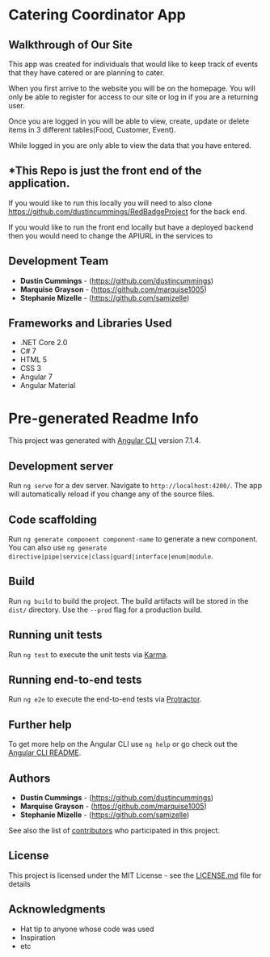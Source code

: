 # Catering Coordinator App


## Walkthrough of Our Site


This app was created for individuals that would like to keep track of events that they have catered or are planning to cater.

When you first arrive to the website you will be on the homepage. You will only be able to register for access to our site or log in if you are a returning user.

Once you are logged in you will be able to view, create, update or delete items in 3 different tables(Food, Customer, Event).

While logged in you are only able to view the data that you have entered.


## *This Repo is just the front end of the application. 

If you would like to run this locally you will need to also clone https://github.com/dustincummings/RedBadgeProject for the back end.

If you would like to run the front end locally but have a deployed backend then you would need to change the APIURL in the services to 


## Development Team

* **Dustin Cummings** - (https://github.com/dustincummings)
* **Marquise Grayson** - (https://github.com/marquise1005)
* **Stephanie Mizelle** - (https://github.com/samizelle)


## Frameworks and Libraries Used

* .NET Core 2.0
* C# 7
* HTML 5
* CSS 3
* Angular 7
* Angular Material

# Pre-generated Readme Info

This project was generated with [Angular CLI](https://github.com/angular/angular-cli) version 7.1.4.

## Development server

Run `ng serve` for a dev server. Navigate to `http://localhost:4200/`. The app will automatically reload if you change any of the source files.

## Code scaffolding

Run `ng generate component component-name` to generate a new component. You can also use `ng generate directive|pipe|service|class|guard|interface|enum|module`.

## Build

Run `ng build` to build the project. The build artifacts will be stored in the `dist/` directory. Use the `--prod` flag for a production build.

## Running unit tests

Run `ng test` to execute the unit tests via [Karma](https://karma-runner.github.io).

## Running end-to-end tests

Run `ng e2e` to execute the end-to-end tests via [Protractor](http://www.protractortest.org/).

## Further help

To get more help on the Angular CLI use `ng help` or go check out the [Angular CLI README](https://github.com/angular/angular-cli/blob/master/README.md).

## Authors

* **Dustin Cummings** - (https://github.com/dustincummings)
* **Marquise Grayson** - (https://github.com/marquise1005)
* **Stephanie Mizelle** - (https://github.com/samizelle)

See also the list of [contributors](https://github.com/your/project/contributors) who participated in this project.

## License

This project is licensed under the MIT License - see the [LICENSE.md](LICENSE.md) file for details

## Acknowledgments

* Hat tip to anyone whose code was used
* Inspiration
* etc

